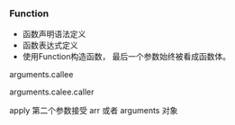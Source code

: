 ### Function

* 函数声明语法定义
* 函数表达式定义
* 使用Function构造函数， 最后一个参数始终被看成函数体。

arguments.callee

arguments.calee.caller

apply 第二个参数接受 arr 或者 arguments 对象

